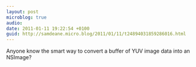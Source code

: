 ```yaml
---
layout: post
microblog: true
audio: 
date: 2011-01-11 19:22:54 +0100
guid: http://samdeane.micro.blog/2011/01/11/t24894031859286016.html
---
```

Anyone know the smart way to convert a buffer of YUV image data into an NSImage?
